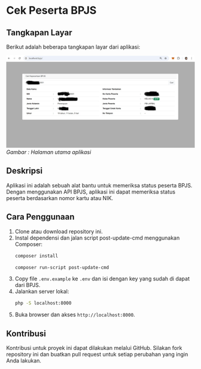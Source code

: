 # Cek Peserta BPJS
## Tangkapan Layar

Berikut adalah beberapa tangkapan layar dari aplikasi:

![Halaman Utama](./screenshot.jpg)
*Gambar : Halaman utama aplikasi*

## Deskripsi

Aplikasi ini adalah sebuah alat bantu untuk memeriksa status peserta BPJS. Dengan menggunakan API BPJS, aplikasi ini dapat memeriksa status peserta berdasarkan nomor kartu atau NIK.

## Cara Penggunaan


1. Clone atau download repository ini.
2. Instal dependensi dan jalan script post-update-cmd menggunakan Composer:
   ```bash
   composer install
   ```
   ```bash
   composer run-script post-update-cmd
   ```
3. Copy file `.env.example` ke `.env` dan isi dengan key yang sudah di dapat dari BPJS.
4. Jalankan server lokal:
   ```bash  
   php -S localhost:8000
   ```
5. Buka browser dan akses `http://localhost:8000`.

## Kontribusi

Kontribusi untuk proyek ini dapat dilakukan melalui GitHub. Silakan fork repository ini dan buatkan pull request untuk setiap perubahan yang ingin Anda lakukan.    

